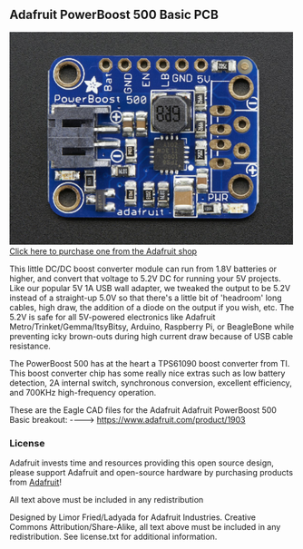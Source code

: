 ## Adafruit PowerBoost 500 Basic PCB
<a href="http://www.adafruit.com/products/1903"><img src="assets/image.jpg?raw=true" width="500px"><br/>
Click here to purchase one from the Adafruit shop</a>

This little DC/DC boost converter module can run from 1.8V batteries or higher, and convert that voltage to 5.2V DC for running your 5V projects. Like our popular 5V 1A USB wall adapter, we tweaked the output to be 5.2V instead of a straight-up 5.0V so that there's a little bit of 'headroom' long cables, high draw, the addition of a diode on the output if you wish, etc. The 5.2V is safe for all 5V-powered electronics like Adafruit Metro/Trinket/Gemma/ItsyBitsy, Arduino, Raspberry Pi, or BeagleBone while preventing icky brown-outs during high current draw because of USB cable resistance.

The PowerBoost 500 has at the heart a TPS61090 boost converter from TI. This boost converter chip has some really nice extras such as low battery detection, 2A internal switch, synchronous conversion, excellent efficiency, and 700KHz high-frequency operation.

These are the Eagle CAD files for the Adafruit Adafruit PowerBoost 500 Basic breakout:
----> https://www.adafruit.com/product/1903

### License

Adafruit invests time and resources providing this open source design, please support Adafruit and open-source hardware by purchasing products from [Adafruit](https://www.adafruit.com)!

All text above must be included in any redistribution

Designed by Limor Fried/Ladyada for Adafruit Industries.
Creative Commons Attribution/Share-Alike, all text above must be included in any redistribution. 
See license.txt for additional information.
